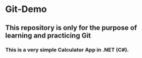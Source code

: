 # Git-Demo
## This repository is only for the purpose of learning and practicing Git

### This is a very simple Calculator App in .NET (C#).